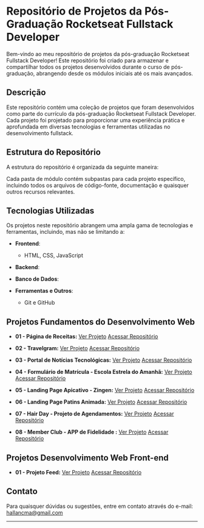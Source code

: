 # Repositório de Projetos da Pós-Graduação Rocketseat Fullstack Developer

Bem-vindo ao meu repositório de projetos da pós-graduação Rocketseat Fullstack Developer! Este repositório foi criado para armazenar e compartilhar todos os projetos desenvolvidos durante o curso de pós-graduação, abrangendo desde os módulos iniciais até os mais avançados.

## Descrição

Este repositório contém uma coleção de projetos que foram desenvolvidos como parte do currículo da pós-graduação Rocketseat Fullstack Developer. Cada projeto foi projetado para proporcionar uma experiência prática e aprofundada em diversas tecnologias e ferramentas utilizadas no desenvolvimento fullstack.

## Estrutura do Repositório

A estrutura do repositório é organizada da seguinte maneira:

Cada pasta de módulo contém subpastas para cada projeto específico, incluindo todos os arquivos de código-fonte, documentação e quaisquer outros recursos relevantes.

## Tecnologias Utilizadas

Os projetos neste repositório abrangem uma ampla gama de tecnologias e ferramentas, incluindo, mas não se limitando a:

- **Frontend**:
  - HTML, CSS, JavaScript
- **Backend**:

- **Banco de Dados**:

- **Ferramentas e Outros**:
  - Git e GitHub

## Projetos Fundamentos do Desenvolvimento Web

- **01 - Página de Receitas:** [Ver Projeto](https://mbaprojetopaginareceita.hallanchristian.com.br/) [Acessar Repositório](https://github.com/hallancma/mba-rockeseat-sirius-projetos-01-pagina-de-receita)

- **02 - Travelgram:** [Ver Projeto](https://travelgram.hallanchristian.com.br/)
  [Acessar Repositório](https://github.com/hallancma/mba-rockeseat-sirius-projetos-02-travelgram)

- **03 - Portal de Notícias Tecnológicas:** [Ver Projeto](https://portalnoticias.hallanchristian.com.br/)
  [Acessar Repositório](https://github.com/hallancma/mba-rockeseat-sirius-projetos-03-portal-de-noticias)

- **04 - Formulário de Matrícula - Escola Estrela do Amanhã:** [Ver Projeto](https://formulariomatricula.hallanchristian.com.br/)
  [Acessar Repositório](https://github.com/hallancma/mba-rockeseat-sirius-projetos-04-formulario-de-matricula-escola-estrela-do-amanha)

- **05 - Landing Page Apicativo - Zingen:** [Ver Projeto](https://landpageaplicativo.hallanchristian.com.br/)
  [Acessar Repositório](https://github.com/hallancma/mba-rockeseat-sirius-projetos-05-projeto-landing-page-de-aplicativo?tab=readme-ov-file)

- **06 - Landing Page Patins Animada:** [Ver Projeto](https://patinsanimada.hallanchristian.com.br/)
  [Acessar Repositório](https://github.com/hallancma/mba-rockeseat-sirius-projetos-06-projeto-landing-page-patins-animada)

- **07 - Hair Day - Projeto de Agendamentos:** [Ver Projeto](https://hairday.hallanchristian.com.br/)
 [Acessar Repositório](https://github.com/hallancma/mba-rockeseat-sirius-projetos-09-hair-day)

- **08 - Member Club - APP de Fidelidade :** [Ver Projeto](https://memberclub.hallanchristian.com.br/)
 [Acessar Repositório](https://github.com/hallancma/mba-rockeseat-sirius-projetos-10-member-club)

## Projetos Desenvolvimento Web Front-end

- **01 - Projeto Feed:** [Ver Projeto](hhttps://projetofeed.hallanchristian.com.br/) [Acessar Repositório](https://github.com/hallancma/mba-rockeseat-sirius-projetos-07-projeto-feed)

## Contato

Para quaisquer dúvidas ou sugestões, entre em contato através do e-mail: hallancma@gmail.com

---
